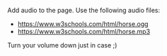 Add audio to the page. Use the following audio files:

* https://www.w3schools.com/html/horse.ogg
* https://www.w3schools.com/html/horse.mp3

Turn your volume down just in case ;)
